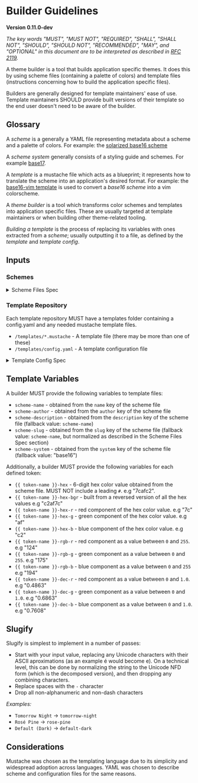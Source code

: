 # Builder Guidelines
**Version 0.11.0-dev**

*The key words "MUST", "MUST NOT", "REQUIRED", "SHALL", "SHALL NOT", "SHOULD",
"SHOULD NOT", "RECOMMENDED",  "MAY", and "OPTIONAL" in this document are to be
interpreted as described in [RFC 2119](https://datatracker.ietf.org/doc/html/rfc2119).*

A theme builder is a tool that builds application specific themes. It does this by using scheme files (containing a palette of colors) and template files (instructions concerning how to build the application specific files).

Builders are generally designed for template maintainers' ease of use. Template maintainers SHOULD provide built versions of their template so the end user doesn't need to be aware of the builder.

## Glossary

A _scheme_ is a generally a YAML file representing metadata about a scheme and a palette of colors. For example: the [solarized base16 scheme](https://github.com/base16-project/base16-schemes/blob/main/solarized-dark.yaml)

A _scheme system_ generally consists of a styling guide and schemes. For example [base17](https://github.com/base16-project/base17).

A _template_ is a mustache file which acts as a blueprint; it represents how to translate the scheme into an application's desired format. For example: the [base16-vim template](https://github.com/base16-project/base16-vim/blob/main/templates/default.mustache) is used to convert a _base16 scheme_ into a vim colorscheme.

A _theme builder_ is a tool which transforms color schemes and templates into application specific files. These are usually targeted at template maintainers or when building other theme-related tooling.

_Building a template_ is the process of replacing its variables with ones extracted from a _scheme_; usually outputting it to a file, as defined by the _template_ and _template config_.

## Inputs

### Schemes

<details>
  <summary>Scheme Files Spec</summary>

Scheme files (excluding `base16`) have the following structure:

    name: "Scheme Name"
    slug: "scheme-name"
    author: "Scheme Author"
    description: "a short description of the scheme"
    system: base17
    palette:
      base00: "#000000"
      base01: "#111111"
      base02: "#222222"
      base03: "#333333"
      base04: "#444444"
      base05: "#555555"
      base06: "#666666"
      base07: "#777777"
      base08: "#888888"
      base09: "#999999"
      base0A: "#aaaaaa"
      base0B: "#bbbbbb"
      base0C: "#cccccc"
      base0D: "#dddddd"
      base0E: "#eeeeee"
      base0F: "#ffffff"

- If `system` is not provided, the scheme MUST be loaded as a Legacy Base16 Scheme as described below.
- If `slug` is not provided, it can be inferred by starting with the scheme name, replacing any unicode characters with their ASCII aproximations, replacing spaces with the `-` character, and dropping all non-alphanumeric and non-dash characters.
- Hexadecimal color values MUST be preceded by a "#". (except in `base16` where this is optional)
- Hexadecimal color values are case insensitive.
- If `system` is not provided the builder will assume `base16`. (note: `base16` is not a valid system to specify though since the base16 spec itself does not allow a `system` key)

**Legacy Base16 Scheme Files**

Base16 (and Base24) Scheme files have the following structure:

    scheme: "Scheme Name"
    author: "Scheme Author"
    base00: "000000"
    base01: "111111"
    base02: "222222"
    base03: "333333"
    base04: "444444"
    base05: "555555"
    base06: "666666"
    base07: "777777"
    base08: "888888"
    base09: "999999"
    base0A: "aaaaaa"
    base0B: "bbbbbb"
    base0C: "cccccc"
    base0D: "dddddd"
    base0E: "eeeeee"
    base0F: "ffffff"

When scheme is loaded in legacy mode, the following changes apply:

- `system` will be inferred as as either `base16` or `base24` depending on which bases are provided
- Hexadecimal color values MAY be preceded by a "#".
- the `palette` children MUST all be top-level, there MUST not be a `palette` key.
- the scheme name MUST be specified using `scheme`, not `name`.
- the `description` key is not valid and MUST not be included.

</details>

### Template Repository

Each template repository MUST have a templates folder containing a config.yaml and any needed mustache template files.

- `/templates/*.mustache` - A template file (there may be more than one of these)
- `/templates/config.yaml` - A template configuration file

<details>
  <summary>Template Config Spec</summary>

These files have the following structure:

    default:
      supported-systems: [base16]
      filename: "output-directory-name/{{ scheme-system }}-{{ scheme-slug }}.file-extension"

    additional:
      extension: .another-extension
      output: output-directory-name

This example specifies that a Builder is to parse two template files: `templates/default.mustache` and `templates/additional.mustache`.

`filename` defines a mustache template which returns a filename relative to the template repository's root directory. All the [template variables](#template-variables) listed below are available.

`extension` and `output` are legacy options and SHOULD NOT be used by templates. If `filename` is not specified, the output filename will be `{{ output }}/{{ scheme-system }}-{{ scheme-slug }}.{{ extension }}` and will also be relative to the template repository's root directory.

As an example, the above config will output the following files for the `base16` `default-dark` color scheme:

- `output-directory-name/base16-default-dark.file-extension`, built from `default.mustache`
- `output-directory-name/base16-default-dark.another-extension`, built from `additional.mustache`.

</details>

## Template Variables

A builder MUST provide the following variables to template files:

- `scheme-name` - obtained from the `name` key of the scheme file
- `scheme-author` - obtained from the `author` key of the scheme file
- `scheme-description` - obtained from the `description` key of the scheme file (fallback value: `scheme-name`)
- `scheme-slug` - obtained from the `slug` key of the scheme file (fallback value: `scheme-name`, but normalized as described in the Scheme Files Spec section)
- `scheme-system` - obtained from the `system` key of the scheme file (fallback value: "base16")

Additionally, a builder MUST provide the following variables for each defined token:

- `{{ token-name }}-hex` - 6-digit hex color value obtained from the scheme file. MUST NOT include a leading `#`. e.g "7cafc2".
- `{{ token-name }}-hex-bgr` - built from a reversed version of all the hex values e.g "c2af7c"
- `{{ token-name }}-hex-r` - red component of the hex color value. e.g "7c"
- `{{ token-name }}-hex-g` - green component of the hex color value. e.g "af"
- `{{ token-name }}-hex-b` - blue component of the hex color value. e.g "c2"
- `{{ token-name }}-rgb-r` - red component as a value between `0` and `255`. e.g "124"
- `{{ token-name }}-rgb-g` - green component as a value between `0` and `255`. e.g "175"
- `{{ token-name }}-rgb-b` - blue component as a value between `0` and `255` e.g "194"
- `{{ token-name }}-dec-r` - red component as a value between `0` and `1.0`. e.g "0.4863"
- `{{ token-name }}-dec-g` - green component as a value between `0` and `1.0`. e.g "0.6863"
- `{{ token-name }}-dec-b` - blue component as a value between `0` and `1.0`. e.g "0.7608"

## Slugify

Slugify is simplest to implement in a number of passes:

* Start with your input value, replacing any Unicode characters with their ASCII aproximations (as an example é would become e). On a technical level, this can be done by normalizing the string to the Unicode NFD form (which is the decomposed version), and then dropping any combining characters.
* Replace spaces with the `-` character
* Drop all non-alphanumeric and non-dash characters

*Examples:*

* `Tomorrow Night` -> `tomorrow-night`
* `Rosé Pine` -> `rose-pine`
* `Default (Dark)` -> `default-dark`

## Considerations

Mustache was chosen as the templating language due to its simplicity and widespread adoption across languages. YAML was chosen to describe scheme and configuration files for the same reasons.
